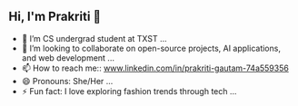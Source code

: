 ## Hi, I'm Prakriti 👋

- 🔭 I’m CS undergrad student at TXST ...
- 👯 I’m looking to collaborate on open-source projects, AI applications, and web development ...
- 📫 How to reach me:: www.linkedin.com/in/prakriti-gautam-74a559356
- 😄 Pronouns: She/Her ...
- ⚡ Fun fact: I love exploring fashion trends through tech ...
  
